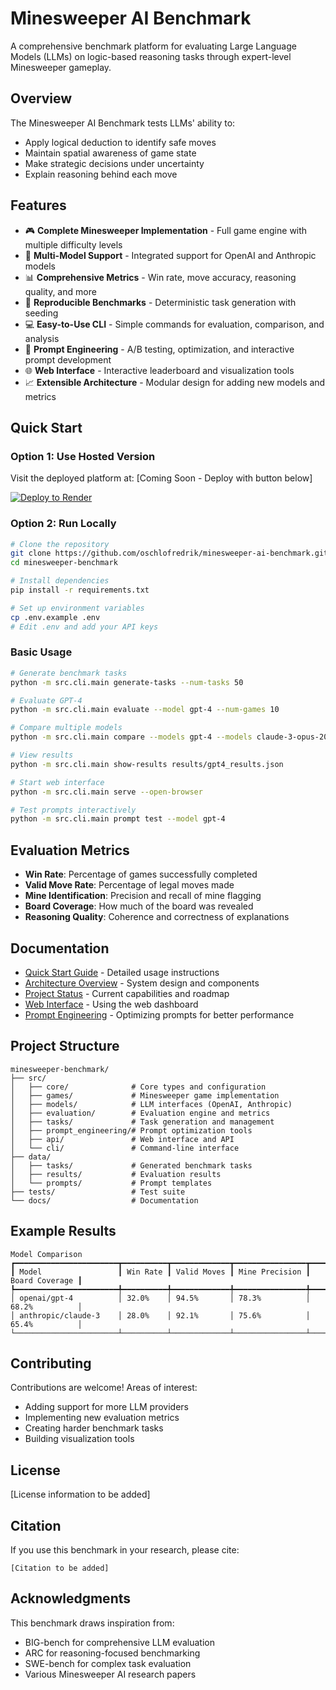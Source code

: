 # Minesweeper AI Benchmark

A comprehensive benchmark platform for evaluating Large Language Models (LLMs) on logic-based reasoning tasks through expert-level Minesweeper gameplay.

## Overview

The Minesweeper AI Benchmark tests LLMs' ability to:
- Apply logical deduction to identify safe moves
- Maintain spatial awareness of game state
- Make strategic decisions under uncertainty
- Explain reasoning behind each move

## Features

- 🎮 **Complete Minesweeper Implementation** - Full game engine with multiple difficulty levels
- 🤖 **Multi-Model Support** - Integrated support for OpenAI and Anthropic models
- 📊 **Comprehensive Metrics** - Win rate, move accuracy, reasoning quality, and more
- 🔄 **Reproducible Benchmarks** - Deterministic task generation with seeding
- 💻 **Easy-to-Use CLI** - Simple commands for evaluation, comparison, and analysis
- 🧪 **Prompt Engineering** - A/B testing, optimization, and interactive prompt development
- 🌐 **Web Interface** - Interactive leaderboard and visualization tools
- 📈 **Extensible Architecture** - Modular design for adding new models and metrics

## Quick Start

### Option 1: Use Hosted Version
Visit the deployed platform at: [Coming Soon - Deploy with button below]

[![Deploy to Render](https://render.com/images/deploy-to-render-button.svg)](https://render.com/deploy?repo=https://github.com/oschlofredrik/minesweeper-ai-benchmark)

### Option 2: Run Locally

```bash
# Clone the repository
git clone https://github.com/oschlofredrik/minesweeper-ai-benchmark.git
cd minesweeper-benchmark

# Install dependencies
pip install -r requirements.txt

# Set up environment variables
cp .env.example .env
# Edit .env and add your API keys
```

### Basic Usage

```bash
# Generate benchmark tasks
python -m src.cli.main generate-tasks --num-tasks 50

# Evaluate GPT-4
python -m src.cli.main evaluate --model gpt-4 --num-games 10

# Compare multiple models
python -m src.cli.main compare --models gpt-4 --models claude-3-opus-20240229

# View results
python -m src.cli.main show-results results/gpt4_results.json

# Start web interface
python -m src.cli.main serve --open-browser

# Test prompts interactively
python -m src.cli.main prompt test --model gpt-4
```

## Evaluation Metrics

- **Win Rate**: Percentage of games successfully completed
- **Valid Move Rate**: Percentage of legal moves made
- **Mine Identification**: Precision and recall of mine flagging
- **Board Coverage**: How much of the board was revealed
- **Reasoning Quality**: Coherence and correctness of explanations

## Documentation

- [Quick Start Guide](docs/quickstart.md) - Detailed usage instructions
- [Architecture Overview](docs/architecture.md) - System design and components
- [Project Status](docs/project-status.md) - Current capabilities and roadmap
- [Web Interface](docs/web-interface.md) - Using the web dashboard
- [Prompt Engineering](docs/prompt-engineering.md) - Optimizing prompts for better performance

## Project Structure

```
minesweeper-benchmark/
├── src/
│   ├── core/              # Core types and configuration
│   ├── games/             # Minesweeper game implementation
│   ├── models/            # LLM interfaces (OpenAI, Anthropic)
│   ├── evaluation/        # Evaluation engine and metrics
│   ├── tasks/             # Task generation and management
│   ├── prompt_engineering/# Prompt optimization tools
│   ├── api/               # Web interface and API
│   └── cli/               # Command-line interface
├── data/
│   ├── tasks/             # Generated benchmark tasks
│   ├── results/           # Evaluation results
│   └── prompts/           # Prompt templates
├── tests/                 # Test suite
└── docs/                  # Documentation

```

## Example Results

```
Model Comparison
┏━━━━━━━━━━━━━━━━━━━━━━━┳━━━━━━━━━━┳━━━━━━━━━━━━━┳━━━━━━━━━━━━━━━━┳━━━━━━━━━━━━━━━━┓
┃ Model                 ┃ Win Rate ┃ Valid Moves ┃ Mine Precision ┃ Board Coverage ┃
┡━━━━━━━━━━━━━━━━━━━━━━━╇━━━━━━━━━━╇━━━━━━━━━━━━━╇━━━━━━━━━━━━━━━━╇━━━━━━━━━━━━━━━━┩
│ openai/gpt-4          │ 32.0%    │ 94.5%       │ 78.3%          │ 68.2%          │
│ anthropic/claude-3    │ 28.0%    │ 92.1%       │ 75.6%          │ 65.4%          │
└───────────────────────┴──────────┴─────────────┴────────────────┴────────────────┘
```

## Contributing

Contributions are welcome! Areas of interest:
- Adding support for more LLM providers
- Implementing new evaluation metrics
- Creating harder benchmark tasks
- Building visualization tools

## License

[License information to be added]

## Citation

If you use this benchmark in your research, please cite:
```
[Citation to be added]
```

## Acknowledgments

This benchmark draws inspiration from:
- BIG-bench for comprehensive LLM evaluation
- ARC for reasoning-focused benchmarking
- SWE-bench for complex task evaluation
- Various Minesweeper AI research papers